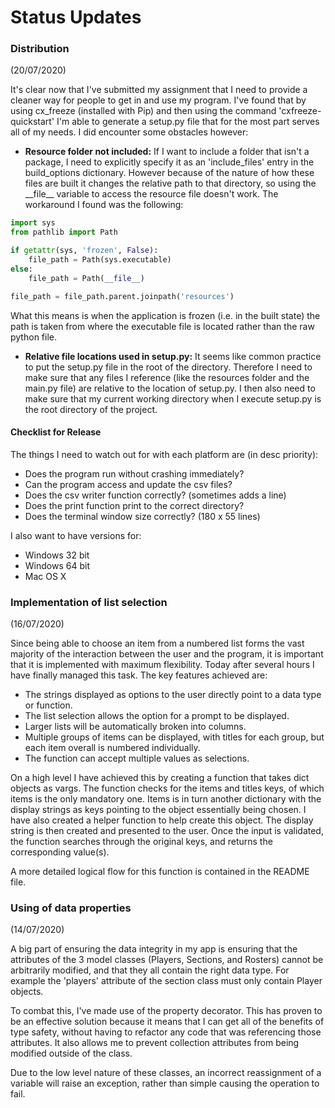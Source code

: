 # Status Updates

### Distribution

(20/07/2020)

It's clear now that I've submitted my assignment that I need to provide a cleaner way for people to get in and use my program. I've found that by using cx_freeze (installed with Pip) and then using the command 'cxfreeze-quickstart' I'm able to generate a setup.py file that for the most part serves all of my needs. I did encounter some obstacles however:

* __Resource folder not included:__ If I want to include a folder that isn't a package, I need to explicitly specify it as an 'include_files' entry in the build_options dictionary. However because of the nature of how these files are built it changes the relative path to that directory, so using the \_\_file\_\_ variable to access the resource file doesn't work. The workaround I found was the following:

```python
import sys
from pathlib import Path

if getattr(sys, 'frozen', False):
    file_path = Path(sys.executable)
else:
    file_path = Path(__file__)

file_path = file_path.parent.joinpath('resources')

```

What this means is when the application is frozen (i.e. in the built state) the path is taken from where the executable file is located rather than the raw python file. 

* __Relative file locations used in setup.py:__ It seems like common practice to put the setup.py file in the root of the directory. Therefore I need to make sure that any files I reference (like the resources folder and the main.py file) are relative to the location of setup.py. I then also need to make sure that my current working directory when I execute setup.py is the root directory of the project.

#### Checklist for Release

The things I need to watch out for with each platform are (in desc priority):
* Does the program run without crashing immediately?
* Can the program access and update the csv files?
* Does the csv writer function correctly? (sometimes adds a line)
* Does the print function print to the correct directory?
* Does the terminal window size correctly? (180 x 55 lines)

I also want to have versions for:

* Windows 32 bit
* Windows 64 bit
* Mac OS X

### Implementation of list selection
(16/07/2020)

Since being able to choose an item from a numbered list forms the vast majority of the interaction between the user and the program, it is important that it is implemented with maximum flexibility. Today after several hours I have finally managed this task. The key features achieved are:

* The strings displayed as options to the user directly point to a data type or function.
* The list selection allows the option for a prompt to be displayed.
* Larger lists will be automatically broken into columns.
* Multiple groups of items can be displayed, with titles for each group, but each item overall is numbered individually.
* The function can accept multiple values as selections.

On a high level I have achieved this by creating a function that takes dict objects as vargs. The function checks for the items and titles keys, of which items is the only mandatory one. Items is in turn another dictionary with the display strings as keys pointing to the object essentially being chosen. I have also created a helper function to help create this object. The display string is then created and presented to the user. Once the input is validated, the function searches through the original keys, and returns the corresponding value(s).

A more detailed logical flow for this function is contained in the README file.


### Using of data properties
(14/07/2020)

A big part of ensuring the data integrity in my app is ensuring that the attributes of the 3 model classes (Players, Sections, and Rosters) cannot be arbitrarily modified, and that they all contain the right data type. For example the 'players' attribute of the section class must only contain Player objects.

To combat this, I've made use of the property decorator. This has proven to be an effective solution because it means that I can get all of the benefits of type safety, without having to refactor any code that was referencing those attributes. It also allows me to prevent collection attributes from being modified outside of the class.

Due to the low level nature of these classes, an incorrect reassignment of a variable will raise an exception, rather than simple causing the operation to fail.
